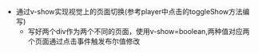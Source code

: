 + 通过v-show实现视觉上的页面切换(参考player中点击的toggleShow方法编写)
    + 写好两个div作为两个不同的页面，使用v-show=boolean,两种值对应两个页面通过点击事件触发布尔值修改